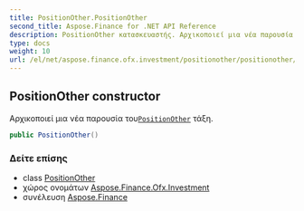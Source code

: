 ```yaml
---
title: PositionOther.PositionOther
second_title: Aspose.Finance for .NET API Reference
description: PositionOther κατασκευαστής. Αρχικοποιεί μια νέα παρουσία τουPositionOther τάξη.
type: docs
weight: 10
url: /el/net/aspose.finance.ofx.investment/positionother/positionother/
---
```

## PositionOther constructor

Αρχικοποιεί μια νέα παρουσία του[`PositionOther`](../) τάξη.

```csharp
public PositionOther()
```

### Δείτε επίσης

* class [PositionOther](../)
* χώρος ονομάτων [Aspose.Finance.Ofx.Investment](../../positionother/)
* συνέλευση [Aspose.Finance](../../../)


